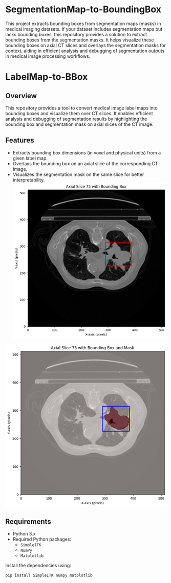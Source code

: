 # SegmentationMap-to-BoundingBox
This project extracts bounding boxes from segmentation maps (masks) in medical imaging datasets. If your dataset includes segmentation maps but lacks bounding boxes, this repository provides a solution to extract bounding boxes from the segmentation masks. It helps visualize these bounding boxes on axial CT slices and overlays the segmentation masks for context, aiding in efficient analysis and debugging of segmentation outputs in medical image processing workflows.

# LabelMap-to-BBox

## Overview
This repository provides a tool to convert medical image label maps into bounding boxes and visualize them over CT slices. It enables efficient analysis and debugging of segmentation results by highlighting the bounding box and segmentation mask on axial slices of the CT image.

## Features
- Extracts bounding box dimensions (in voxel and physical units) from a given label map.
- Overlays the bounding box on an axial slice of the corresponding CT image.
- Visualizes the segmentation mask on the same slice for better interpretability.
![Image Alt Text](https://github.com/Farjp/LabelMap-to-BBox/blob/main/Bbox-on-CT.png)

![Image Alt Text](https://github.com/Farjp/LabelMap-to-BBox/blob/main/Bbox-on-seg.png)
## Requirements
- Python 3.x
- Required Python packages:
  - `SimpleITK`
  - `NumPy`
  - `Matplotlib`

Install the dependencies using:
```bash
pip install SimpleITK numpy matplotlib
